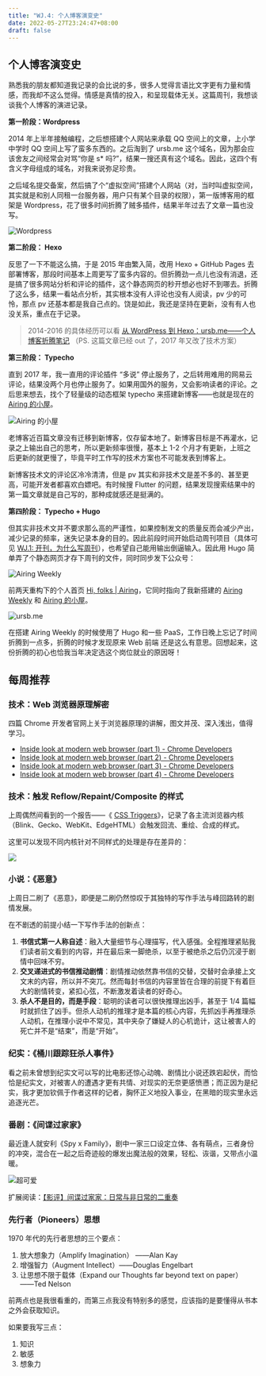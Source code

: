 ```yaml
---
title: "WJ.4: 个人博客演变史"
date: 2022-05-27T23:24:47+08:00
draft: false
---
```


## 个人博客演变史

熟悉我的朋友都知道我记录的会比说的多，很多人觉得言语比文字更有力量和情感，而我却不这么觉得。情感是真情的投入，和呈现载体无关。这篇周刊，我想谈谈我个人博客的演进记录。

**第一阶段：Wordpress**

2014 年上半年接触编程，之后想搭建个人网站来承载 QQ 空间上的文章，上小学中学时 QQ 空间上写了蛮多东西的。之后淘到了 ursb.me 这个域名，因为那会应该舍友之间经常会对骂“你是 s* 吗?”，结果一搜还真有这个域名。因此，这四个有含义字母组成的域名，对我来说弥足珍贵。

之后域名提交备案，然后搞了个“虚拟空间”搭建个人网站（对，当时叫虚拟空间，其实就是和别人同租一台服务器，用户只有某个目录的权限），第一版博客用的框架是 Wordpress，花了很多时间折腾了贼多插件，结果半年过去了文章一篇也没写。

![Wordpress](https://airing.ursb.me/image/blog/20220527231246.png)

**第二阶段： Hexo**

反思了一下不能这么搞，于是 2015 年由繁入简，改用 Hexo + GitHub Pages 去部署博客，那段时间基本上周更写了蛮多内容的。但折腾劲一点儿也没有消退，还是搞了很多网站分析和评论的插件，这个静态网页的秒开想必也好不到哪去。折腾了这么多，结果一看站点分析，其实根本没有人评论也没有人阅读，pv 少的可怜，那点 pv 还基本都是我自己点的。饶是如此，我还是坚持在更新，没有有人也没关系，重点在于记录。

> 2014-2016 的具体经历可以看 [从 WordPress 到 Hexo：ursb.me——个人博客折腾笔记](https://zhuanlan.zhihu.com/p/61714125) （PS. 这篇文章已经 out 了，2017 年又改了技术方案）

**第三阶段： Typecho**

直到 2017 年，我一直用的评论插件 “多说” 停止服务了，之后转用难用的网易云评论，结果没两个月也停止服务了。如果用国外的服务，又会影响读者的评论。之后思来想去，找个了轻量级的动态框架 typecho 来搭建新博客——也就是现在的 [Airing 的小屋](https://me.ursb.me)。

![Airing 的小屋](https://airing.ursb.me/image/blog/20220527231211.png)

老博客近百篇文章没有迁移到新博客，仅存留本地了。新博客目标是不再灌水，记录之上输出自己的思考，所以更新频率很慢，基本上 1-2 个月才有更新，上班之后更新的就更慢了，毕竟平时工作写的技术方案也不可能发表到博客上。

新博客技术文的评论区冷冷清清，但是 pv 其实和非技术文是差不多的、甚至更高，可能开发者都喜欢白嫖吧。有时候搜 Flutter 的问题，结果发现搜索结果中的第一篇文章就是自己写的，那种成就感还是挺满的。

**第四阶段： Typecho + Hugo**

但其实非技术文并不要求那么高的严谨性，如果控制发文的质量反而会减少产出，减少记录的频率，迷失记录本身的目的。因此前段时间开始启动周刊项目（具体可见 [WJ.1: 开刊，为什么写周刊](https://weekly.ursb.me/posts/weekly-1/)），也希望自己能用输出倒逼输入。因此用 Hugo 简单弄了个静态网页才存下周刊的文件，同时同步发下公众号：

![Airing Weekly](https://airing.ursb.me/image/blog/20220527231119.png)

前两天重构下的个人首页 [Hi, folks | Airing](https://ursb.me)，它同时指向了我新搭建的 [Airing Weekly](https://weekly.ursb.me/) 和  [Airing 的小屋](https://me.ursb.me)。

![ursb.me](https://airing.ursb.me/image/blog/20220527231137.png)


在搭建 Airing Weekly 的时候使用了 Hugo 和一些 PaaS，工作日晚上忘记了时间折腾到一点多，折腾的时候才发现原来 Web 前端 还是这么有意思。回想起来，这份折腾的初心也恰我当年决定选这个岗位就业的原因呀！


## 每周推荐

### 技术：Web 浏览器原理解密

四篇 Chrome 开发者官网上关于浏览器原理的讲解，图文并茂、深入浅出，值得学习。

- [Inside look at modern web browser (part 1) - Chrome Developers](https://developer.chrome.com/blog/inside-browser-part1/)
- [Inside look at modern web browser (part 2) - Chrome Developers](https://developer.chrome.com/blog/inside-browser-part2/)
- [Inside look at modern web browser (part 3) - Chrome Developers](https://developer.chrome.com/blog/inside-browser-part3/)
- [Inside look at modern web browser (part 4) - Chrome Developers](https://developer.chrome.com/blog/inside-browser-part4/) 


### 技术：触发 Reflow/Repaint/Composite 的样式

上周偶然间看到的一个报告——《 [CSS Triggers](https://csstriggers.com/)》，记录了各主流浏览器内核（Blink、Gecko、WebKit、EdgeHTML）会触发回流、重绘、合成的样式。

这里可以发现不同内核针对不同样式的处理是存在差异的：

![](https://airing.ursb.me/image/blog/20220527223520.png)

### 小说：《恶意》

上周日二刷了《恶意》，即便是二刷仍然惊叹于其独特的写作手法与峰回路转的剧情发展。

在不剧透的前提小结一下写作手法的创新点：

1. **书信式第一人称自述**：融入大量细节与心理描写，代入感强。全程推理紧贴我们读者前文看到的内容，并在最后来一脚绝杀，以至于被绝杀之后仍沉浸于剧情中回味不穷。
2. **交叉递进式的书信推动剧情**：剧情推动依然靠书信的交替，交替时会承接上文文末的内容，所以并不突兀。然而每封书信的内容里皆在合理的前提下有着巨大的剧情转变，紧扣心弦，不断激发着读者的好奇心。
3. **杀人不是目的，而是手段**：聪明的读者可以很快推理出凶手，甚至于 1/4 篇幅时就抓住了凶手。但杀人动机的推理才是本篇的核心内容，先抓凶手再推理杀人动机，在推理小说中不常见，其中夹杂了嫌疑人的心机诡计，这让被害人的死亡并不是“结束”，而是“开始”。

### 纪实：《桶川跟踪狂杀人事件》

看之前未曾想到纪实文可以写的比电影还惊心动魄、剧情比小说还跌宕起伏，而恰恰是纪实文，对被害人的遭遇才更有共情、对现实的无奈更感愤懑；而正因为是纪实，我才更加钦佩于作者这样的记者，胸怀正义地投入事业，在黑暗的现实里永远追逐光芒。

### 番剧：《间谍过家家》

最近逢人就安利《Spy x Family》，剧中一家三口设定立体、各有萌点，三者身份的冲突，混合在一起之后奇迹般的爆发出魔法般的效果，轻松、诙谐，又带点小温暖。

![超可爱](https://airing.ursb.me/image/blog/20220527222729.png)

扩展阅读：[【影评】间谍过家家：日常与非日常的二重奏](https://www.bilibili.com/read/cv16616137?from=category_4)

### 先行者（Pioneers）思想

1970 年代的先行者思想的三个要点：

1. 放大想象力（Amplify Imagination） ——Alan Kay 
2. 增强智力（Augment Intellect）——Douglas Engelbart 
3. 让思想不限于载体（Expand our Thoughts far beyond text on paper） ——Ted Nelson

前两点也是我很看重的，而第三点我没有特别多的感觉，应该指的是要懂得从书本之外会获取知识。

如果要我写三点：

1. 知识
2. 敏感
3. 想象力


<!-- <div id="cusdis_thread"
  data-host="https://weekly-cusdis-112rn6ur3-airingursb.vercel.app"
  data-app-id="0c69b8e2-fd45-4e60-b538-278d08523d0d"
  data-page-id="3"
  data-page-url="http://weekly.ursb.me/posts/weekly-3/"
  data-page-title="weekly-3"
></div> -->
